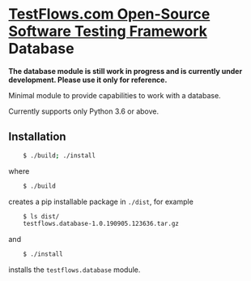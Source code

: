 # [TestFlows.com Open-Source Software Testing Framework] Database

**The database module is still work in progress and is currently under development.
Please use it only for reference.**

Minimal module to provide capabilities to work with a database.

Currently supports only Python 3.6 or above.

## Installation

```bash
    $ ./build; ./install
```

where

```bash
    $ ./build
```

creates a pip installable package in `./dist`, for example

```bash
    $ ls dist/
    testflows.database-1.0.190905.123636.tar.gz
```

and

```bash
    $ ./install
```

installs the `testflows.database` module.

[TestFlows.com Open-Source Software Testing Framework]: https://testflows.com
